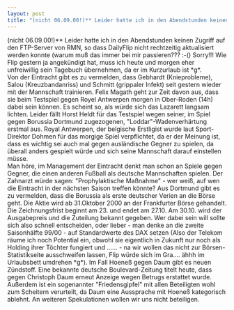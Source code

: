 ```yaml
---
layout: post
title: "(nicht 06.09.00!)** Leider hatte ich in den Abendstunden keinen Zugriff auf den FTP-Server von RMN, so dass DailyFlip nicht rechtzeitig aktualisiert werden konnte (warum muß das immer bei mir passieren???"
---
```


(nicht 06.09.00!)** Leider hatte ich in den Abendstunden keinen Zugriff auf den FTP-Server von RMN, so dass DailyFlip nicht rechtzeitig aktualisiert werden konnte (warum muß das immer bei mir passieren??? :-() Sorry!!! Wie Flip gestern ja angekündigt hat, muss ich heute und morgen eher unfreiwillig sein Tagebuch übernehmen, da er im Kurzurlaub ist \*g\*.  
Von der Eintracht gibt es zu vermelden, dass Gebhardt (Knieprobleme), Salou (Kreuzbandanriss) und Schmitt (grippaler Infekt) seit gestern wieder mit der Mannschaft trainieren. Felix Magath geht zur Zeit davon aus, dass sie beim Testspiel gegen Royel Antwerpen morgen in Ober-Roden (14h) dabei sein können. Es scheint so, als würde sich das Lazarett langsam lichten. Leider fällt Horst Heldt für das Testspiel wegen seiner, im Spiel gegen Borussia Dortmund zugezogenen, "Loddar"-Wadenverhärtung erstmal aus. Royal Antwerpen, der belgische Erstligist wurde laut Sport-Direktor Dohmen für das morgige Spiel verpflichtet, da er der Meinung ist, dass es wichtig sei auch mal gegen ausländische Gegner zu spielen, da überall anders gespielt würde und sich seine Mannschaft darauf einstellen müsse.  
Man höre, im Management der Eintracht denkt man schon an Spiele gegen Gegner, die einen anderen Fußball als deutsche Mannschaften spielen. Der Zahnarzt würde sagen: "Prophylaktische Maßnahme" - wer weiß, auf wen die Eintracht in der nächsten Saison treffen könnte? Aus Dortmund gibt es zu vermelden, dass die Borussia als erste deutscher Verien an die Börse geht. Die Aktie wird ab 31.Oktober 2000 an der Frankfurter Börse gehandelt. Die Zeichnungsfrist beginnt am 23. und endet am 27.10. Am 30.10. wird der Ausgabepreis und die Zuteilung bekannt gegeben. Wer dabei sein will sollte sich also schnell entscheiden, oder lieber - man denke an die zweite Saisonhälfte 99/00 - auf Standardwerte des DAX setzen (Also der Telekom räume ich noch Potential ein, obwohl sie eigentlich in Zukunft nur noch als Holding ihrer Töchter fungiert und ...... - na wir wollen das nicht zur Börsen-Statistikseite ausschweifen lassen, Flip würde sich im Gra.... ähhh im Urlaubsbett umdrehen \*g\*). Im Fall Hoeneß gegen Daum gibt es neuen Zündstoff. Eine bekannte deutsche Boulevard-Zeitung titelt heute, dass gegen Christoph Daum erneut Anzeige wegen Betrugs erstattet wurde. Außerdem ist ein sogenannter "Friedensgipfel" mit allen Beteiligten wohl zum Scheitern verurteilt, da Daum eine Aussprache mit Hoeneß kategorisch ablehnt. An weiteren Spekulationen wollen wir uns nicht beteiligen.
